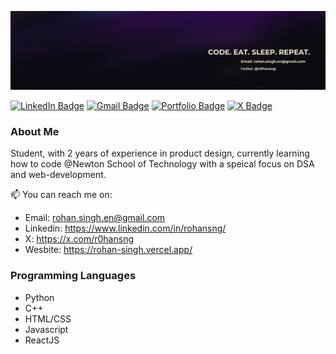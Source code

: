 ![banner4](https://github.com/r0hansng/r0hansng/blob/main/banner.png)

[![LinkedIn Badge](https://img.shields.io/badge/-Linkedin-blue?style=flat-square&logo=linkedin&logoColor=white&link=https%3A%2F%2Fwww.linkedin.com%2Fin%2Frohansng%2F)](https://www.linkedin.com/in/rohansng/)
[![Gmail Badge](https://img.shields.io/badge/-rohan.singh.en@gmail.com-c14438?style=flat-square&logo=Gmail&logoColor=white&link=mailto:rohan.singh.en@gmail.com)](mailto:rohan.singh.en@gmail.com)
[![Portfolio Badge](https://img.shields.io/badge/Website-White?style=flat-square&logo=r&color=%23702962&link=https%3A%2F%2Frohan-singh.vercel.app%2F)](https://rohan-singh.vercel.app/)
[![X Badge](https://camo.githubusercontent.com/9aded120f7f0063fb850797728eb3eb52b74e6099eb2a86ca0ab98ab1b61ea3f/68747470733a2f2f696d672e736869656c64732e696f2f62616467652f526f68616e25323053696e67682d2532333030303030303f7374796c653d666c61742d737175617265266c6f676f3d78266c6f676f436f6c6f723d7768697465266c696e6b3d6874747073253341253246253246782e636f6d253246723068616e736e67)](https://x.com/r0hansng)

### About Me

Student, with 2 years of experience in product design, currently learning how to code @Newton School of Technology with a speical focus on DSA and web-development.

📫 You can reach me on:
- Email: rohan.singh.en@gmail.com
- Linkedin: https://www.linkedin.com/in/rohansng/
- X: https://x.com/r0hansng
- Wesbite: https://rohan-singh.vercel.app/

### Programming Languages
* Python
* C++
* HTML/CSS
* Javascript
* ReactJS
